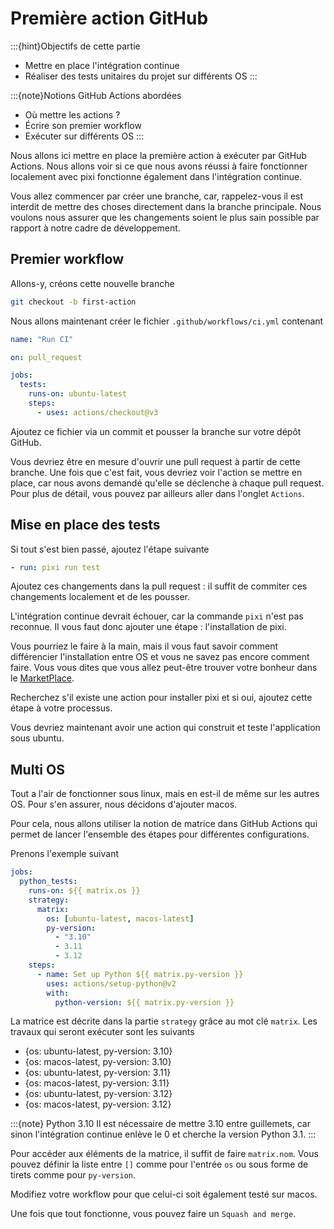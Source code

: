 # Première action GitHub

:::{hint}Objectifs de cette partie
- Mettre en place l'intégration continue
- Réaliser des tests unitaires du projet sur différents OS
:::

:::{note}Notions GitHub Actions abordées
- Où mettre les actions ?
- Écrire son premier workflow
- Exécuter sur différents OS
:::

Nous allons ici mettre en place la première action à exécuter par GitHub Actions. Nous allons voir si ce que nous avons réussi à faire fonctionner localement avec pixi fonctionne également dans l'intégration continue.

Vous allez commencer par créer une branche, car, rappelez-vous il est interdit de mettre des choses directement dans la branche principale. Nous voulons nous assurer que les changements soient le plus sain possible par rapport à notre cadre de développement.


## Premier workflow

Allons-y, créons cette nouvelle branche

```bash
git checkout -b first-action
```

Nous allons maintenant créer le fichier `.github/workflows/ci.yml` contenant

```yaml
name: "Run CI"

on: pull_request

jobs:
  tests:
    runs-on: ubuntu-latest
    steps:
      - uses: actions/checkout@v3

```

Ajoutez ce fichier via un commit et pousser la branche sur votre dépôt GitHub.

Vous devriez être en mesure d'ouvrir une pull request à partir de cette branche. Une fois que c'est fait, vous devriez voir l'action se mettre en place, car nous avons demandé qu'elle se déclenche à chaque pull request. Pour plus de détail, vous pouvez par ailleurs aller dans l'onglet `Actions`.

## Mise en place des tests

Si tout s'est bien passé, ajoutez l'étape suivante

```yaml
- run: pixi run test
```

Ajoutez ces changements dans la pull request : il suffit de commiter ces changements localement et de les pousser.

L'intégration continue devrait échouer, car la commande `pixi` n'est pas reconnue. Il vous faut donc ajouter une étape : l'installation de pixi.

Vous pourriez le faire à la main, mais il vous faut savoir comment différencier l'installation entre OS et vous ne savez pas encore comment faire. Vous vous dites que vous allez peut-être trouver votre bonheur dans le [MarketPlace](https://github.com/marketplace?type=actions).

Recherchez s'il existe une action pour installer pixi et si oui, ajoutez cette étape à votre processus.

Vous devriez maintenant avoir une action qui construit et teste l'application sous ubuntu.

## Multi OS

Tout a l'air de fonctionner sous linux, mais en est-il de même sur les autres OS. Pour s'en assurer, nous décidons d'ajouter macos.

Pour cela, nous allons utiliser la notion de matrice dans GitHub Actions qui permet de lancer l'ensemble des étapes pour différentes configurations.

Prenons l'exemple suivant

```yaml
jobs:
  python_tests:
    runs-on: ${{ matrix.os }}
    strategy:
      matrix:
        os: [ubuntu-latest, macos-latest]
        py-version:
          - "3.10"
          - 3.11
          - 3.12
    steps:
      - name: Set up Python ${{ matrix.py-version }}
        uses: actions/setup-python@v2
        with:
          python-version: ${{ matrix.py-version }}
```

La matrice est décrite dans la partie `strategy` grâce au mot clé `matrix`. Les travaux qui seront exécuter sont les suivants

- {os: ubuntu-latest, py-version: 3.10}
- {os: macos-latest, py-version: 3.10}
- {os: ubuntu-latest, py-version: 3.11}
- {os: macos-latest, py-version: 3.11}
- {os: ubuntu-latest, py-version: 3.12}
- {os: macos-latest, py-version: 3.12}

:::{note} Python 3.10
Il est nécessaire de mettre 3.10 entre guillemets, car sinon l'intégration continue enlève le 0 et cherche la version Python 3.1.
:::

Pour accéder aux éléments de la matrice, il suffit de faire `matrix.nom`. Vous pouvez définir la liste entre `[]` comme pour l'entrée `os` ou sous forme de tirets comme pour `py-version`.

Modifiez votre workflow pour que celui-ci soit également testé sur macos.

Une fois que tout fonctionne, vous pouvez faire un `Squash and merge`.
